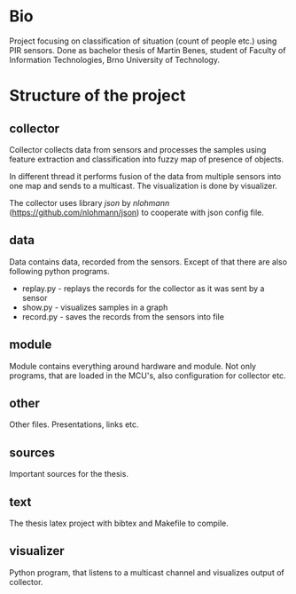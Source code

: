 # Bio

Project focusing on classification of situation (count of people etc.) using PIR sensors. Done as bachelor thesis
of Martin Benes, student of Faculty of Information Technologies, Brno University of Technology.

# Structure of the project #

## collector ##
Collector collects data from sensors and processes the samples using feature extraction and classification into
fuzzy map of presence of objects.

In different thread it performs fusion of the data from multiple sensors into one map and sends to a multicast.
The visualization is done by visualizer.

The collector uses library *json* by *nlohmann* (https://github.com/nlohmann/json) to cooperate with json config file.

## data ##
Data contains data, recorded from the sensors. Except of that there are also following python programs.

* replay.py - replays the records for the collector as it was sent by a sensor
* show.py - visualizes samples in a graph
* record.py - saves the records from the sensors into file

## module ##
Module contains everything around hardware and module. Not only programs, that are loaded in the MCU's,
also configuration for collector etc.

## other ##
Other files. Presentations, links etc.

## sources ##
Important sources for the thesis.

## text ##
The thesis latex project with bibtex and Makefile to compile.

## visualizer ##
Python program, that listens to a multicast channel and visualizes output of collector.

